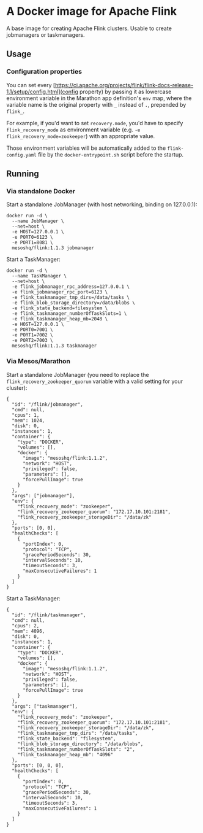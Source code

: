 # A Docker image for Apache Flink

A base image for creating Apache Flink clusters. Usable to create jobmanagers or taskmanagers.

## Usage

### Configuration properties

You can set every [https://ci.apache.org/projects/flink/flink-docs-release-1.1/setup/config.html](config property) by passing it as lowercase environment variable in the Marathon app definition's `env` map, where the variable name is the original property with `_` instead of `.`, prepended by `flink_`.

For example, if you'd want to set `recovery.mode`, you'd have to specify `flink_recovery_mode` as environment variable (e.g. `-e flink_recovery_mode=zookeeper`) with an appropriate value.

Those environment variables will be automatically added to the `flink-config.yaml` file by the `docker-entrypoint.sh` script before the startup.

## Running

### Via standalone Docker

Start a standalone JobManager (with host networking, binding on 127.0.0.1):

```
docker run -d \
  --name JobManager \
  --net=host \
  -e HOST=127.0.0.1 \
  -e PORT0=6123 \
  -e PORT1=8081 \
  mesoshq/flink:1.1.3 jobmanager
```

Start a TaskManager:

```
docker run -d \
  --name TaskManager \
  --net=host \
  -e flink_jobmanager_rpc_address=127.0.0.1 \
  -e flink_jobmanager_rpc_port=6123 \
  -e flink_taskmanager_tmp_dirs=/data/tasks \
  -e flink_blob_storage_directory=/data/blobs \
  -e flink_state_backend=filesystem \
  -e flink_taskmanager_numberOfTaskSlots=1 \
  -e flink_taskmanager_heap_mb=2048 \
  -e HOST=127.0.0.1 \
  -e PORT0=7001 \
  -e PORT1=7002 \
  -e PORT2=7003 \
  mesoshq/flink:1.1.3 taskmanager
```

### Via Mesos/Marathon
 
Start a standalone JobManager (you need to replace the `flink_recovery_zookeeper_quorum` variable with a valid setting for your cluster):

```
{
  "id": "/flink/jobmanager",
  "cmd": null,
  "cpus": 1,
  "mem": 1024,
  "disk": 0,
  "instances": 1,
  "container": {
    "type": "DOCKER",
    "volumes": [],
    "docker": {
      "image": "mesoshq/flink:1.1.2",
      "network": "HOST",
      "privileged": false,
      "parameters": [],
      "forcePullImage": true
    }
  },
  "args": ["jobmanager"],
  "env": {
    "flink_recovery_mode": "zookeeper",
    "flink_recovery_zookeeper_quorum": "172.17.10.101:2181",
    "flink_recovery_zookeeper_storageDir": "/data/zk"
  },
  "ports": [0, 0],
  "healthChecks": [
    {
      "portIndex": 0,
      "protocol": "TCP",
      "gracePeriodSeconds": 30,
      "intervalSeconds": 10,
      "timeoutSeconds": 3,
      "maxConsecutiveFailures": 1
    }
  ]
}
```

Start a TaskManager:

```
{
  "id": "/flink/taskmanager",
  "cmd": null,
  "cpus": 2,
  "mem": 4096,
  "disk": 0,
  "instances": 1,
  "container": {
    "type": "DOCKER",
    "volumes": [],
    "docker": {
      "image": "mesoshq/flink:1.1.2",
      "network": "HOST",
      "privileged": false,
      "parameters": [],
      "forcePullImage": true
    }
  },
  "args": ["taskmanager"],
  "env": {
    "flink_recovery_mode": "zookeeper",
    "flink_recovery_zookeeper_quorum": "172.17.10.101:2181",
    "flink_recovery_zookeeper_storageDir": "/data/zk",
    "flink_taskmanager_tmp_dirs": "/data/tasks",
    "flink_state_backend": "filesystem",
    "flink_blob_storage_directory": "/data/blobs",
    "flink_taskmanager_numberOfTaskSlots": "2",
    "flink_taskmanager_heap_mb": "4096"
  },
  "ports": [0, 0, 0],
  "healthChecks": [
    {
      "portIndex": 0,
      "protocol": "TCP",
      "gracePeriodSeconds": 30,
      "intervalSeconds": 10,
      "timeoutSeconds": 3,
      "maxConsecutiveFailures": 1
    }
  ]
}
```